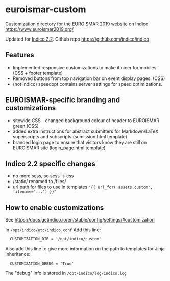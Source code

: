 
# euroismar-custom
Customization directory for the EUROISMAR 2019 website on Indico 
https://www.euroismar2019.org/

Updated for [Indico 2.2](https://getindico.io/). Github repo https://github.com/indico/indico


## Features
* Implemented responsive customizations to make it nicer for mobiles. (CSS + footer template)
* Removed buttons from top navigation bar on event display pages. (CSS)
* (not Indico) speedopt contains server settings for speed optimizations.

## EUROISMAR-specific branding and customizations
* sitewide CSS - changed background colour of header to EUROISMAR green (CSS)
* added extra instructions for abstract submitters for Markdown/LaTeX superscripts and subscripts (sumission.html template)
* branded login page to ensure that visitors know they are still on EUROISMAR site (login_page.html template)

## Indico 2.2 specific changes
* no more scss, so scss -> css
* /static/ renamed to /files/
* url path for files to use in templates `"{{ url_for('assets.custom', filename='...') }}"`
 
## How to enable customizations
See https://docs.getindico.io/en/stable/config/settings/#customization

In `/opt/indico/etc/indico.conf`
Add this line:
```
  CUSTOMIZATION_DIR = '/opt/indico/custom'
```

Also add this line to give more information on the path to templates for Jinja inheritance:
```
  CUSTOMIZATION_DEBUG = 'True'
```
The "debug" info is stored in `/opt/indico/log/indico.log`

